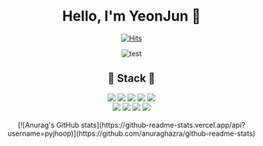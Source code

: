 <div align="center">

# Hello, I'm YeonJun 👏
[![Hits](https://hits.seeyoufarm.com/api/count/incr/badge.svg?url=https%3A%2F%2Fgithub.com%2Fpyjhoop&count_bg=%23A1B0DF&title_bg=%23B087E7&icon=ghostery.svg&icon_color=%23E7E7E7&title=hits&edge_flat=false)](https://github.com/pyjhoop)

![test](https://github.com/pyjhoop/pyjhoop/assets/59335316/c7a24555-cc73-444e-98f2-bbe965f7fd67)



## :ghost: Stack :ghost: 
<img src="https://img.shields.io/badge/JAVA-E34F26?style=flat-square&logo=Java&logoColor=white"/>
<img src="https://img.shields.io/badge/Spring-6DB33F?style=flat-square&logo=Spring&logoColor=white"/>
<img src="https://img.shields.io/badge/springboot-6DB33F?style=flat-square&logo=springboot&logoColor=white"/>
<img src="https://img.shields.io/badge/mysql-4479A1?style=flat-square&logo=mysql&logoColor=white"/>
<img src="https://img.shields.io/badge/oracle-F80000?style=flat-square&logo=oracle&logoColor=white"/>
<br>
<img src="https://img.shields.io/badge/html5-E34F26?style=flat-square&logo=html5&logoColor=white"/>
<img src="https://img.shields.io/badge/css3-1572B6?style=flat-square&logo=css3&logoColor=white"/>
<img src="https://img.shields.io/badge/javascript-F7DF1E?style=flat-square&logo=javascript&logoColor=white"/>
<img src="https://img.shields.io/badge/jquery-0769AD?style=flat-square&logo=jquery&logoColor=white"/>

<br>
<br>
[![Anurag's GitHub stats](https://github-readme-stats.vercel.app/api?username=pyjhoop)](https://github.com/anuraghazra/github-readme-stats)
  
</div>
